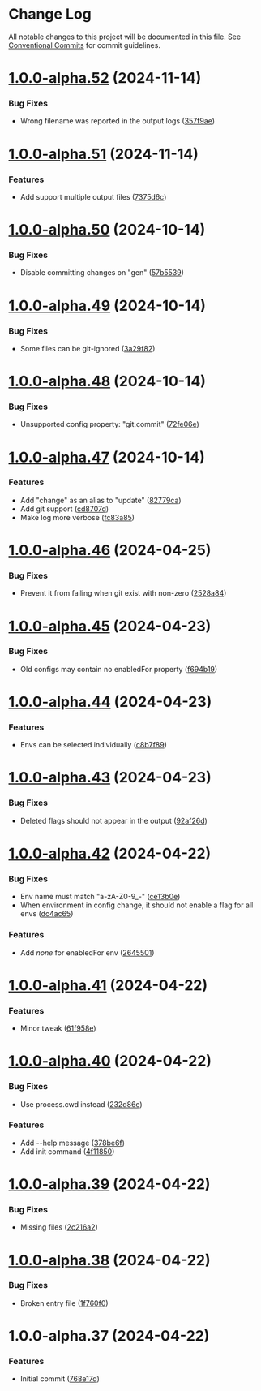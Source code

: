 # Change Log

All notable changes to this project will be documented in this file.
See [Conventional Commits](https://conventionalcommits.org) for commit guidelines.

# [1.0.0-alpha.52](https://github.com/pioneer32/flags/compare/v1.0.0-alpha.51...v1.0.0-alpha.52) (2024-11-14)

### Bug Fixes

- Wrong filename was reported in the output logs ([357f9ae](https://github.com/pioneer32/flags/commit/357f9ae1f73bd4c29275260e1ada6403c742862a))

# [1.0.0-alpha.51](https://github.com/pioneer32/flags/compare/v1.0.0-alpha.50...v1.0.0-alpha.51) (2024-11-14)

### Features

- Add support multiple output files ([7375d6c](https://github.com/pioneer32/flags/commit/7375d6c1bd87a85e06d07f94df145c655bfbbbc1))

# [1.0.0-alpha.50](https://github.com/pioneer32/flags/compare/v1.0.0-alpha.49...v1.0.0-alpha.50) (2024-10-14)

### Bug Fixes

- Disable committing changes on "gen" ([57b5539](https://github.com/pioneer32/flags/commit/57b55395951608f87115ee8ff189200c40cd9428))

# [1.0.0-alpha.49](https://github.com/pioneer32/flags/compare/v1.0.0-alpha.48...v1.0.0-alpha.49) (2024-10-14)

### Bug Fixes

- Some files can be git-ignored ([3a29f82](https://github.com/pioneer32/flags/commit/3a29f8200721b7911e41729164b71863c548a557))

# [1.0.0-alpha.48](https://github.com/pioneer32/flags/compare/v1.0.0-alpha.47...v1.0.0-alpha.48) (2024-10-14)

### Bug Fixes

- Unsupported config property: "git.commit" ([72fe06e](https://github.com/pioneer32/flags/commit/72fe06e3cf59c231bb2b7e8b2ab81d36292594a0))

# [1.0.0-alpha.47](https://github.com/pioneer32/flags/compare/v1.0.0-alpha.46...v1.0.0-alpha.47) (2024-10-14)

### Features

- Add "change" as an alias to "update" ([82779ca](https://github.com/pioneer32/flags/commit/82779cafe44732e1bf7f9c604433f10194aa2918))
- Add git support ([cd8707d](https://github.com/pioneer32/flags/commit/cd8707d34eccc73c4112bf826662e100d2a13a44))
- Make log more verbose ([fc83a85](https://github.com/pioneer32/flags/commit/fc83a85fa555d049fefb0444bb31e45b9153363b))

# [1.0.0-alpha.46](https://github.com/pioneer32/flags/compare/v1.0.0-alpha.45...v1.0.0-alpha.46) (2024-04-25)

### Bug Fixes

- Prevent it from failing when git exist with non-zero ([2528a84](https://github.com/pioneer32/flags/commit/2528a84e5062aee8f0e6b56d061bf8bda595fd77))

# [1.0.0-alpha.45](https://github.com/pioneer32/flags/compare/v1.0.0-alpha.44...v1.0.0-alpha.45) (2024-04-23)

### Bug Fixes

- Old configs may contain no enabledFor property ([f694b19](https://github.com/pioneer32/flags/commit/f694b19cc18c568b6b1d1fe5fbf74bf2a414229d))

# [1.0.0-alpha.44](https://github.com/pioneer32/flags/compare/v1.0.0-alpha.43...v1.0.0-alpha.44) (2024-04-23)

### Features

- Envs can be selected individually ([c8b7f89](https://github.com/pioneer32/flags/commit/c8b7f89e72eab8dc2c212b6834f8c1f9242fb146))

# [1.0.0-alpha.43](https://github.com/pioneer32/flags/compare/v1.0.0-alpha.42...v1.0.0-alpha.43) (2024-04-23)

### Bug Fixes

- Deleted flags should not appear in the output ([92af26d](https://github.com/pioneer32/flags/commit/92af26db7c41a5f244989aea07e713f87a493349))

# [1.0.0-alpha.42](https://github.com/pioneer32/flags/compare/v1.0.0-alpha.41...v1.0.0-alpha.42) (2024-04-22)

### Bug Fixes

- Env name must match "a-zA-Z0-9\_-" ([ce13b0e](https://github.com/pioneer32/flags/commit/ce13b0edbf6cc8bad8413779119258ed54af931b))
- When environment in config change, it should not enable a flag for all envs ([dc4ac65](https://github.com/pioneer32/flags/commit/dc4ac6576121f186808ddc64c05d7261f4155381))

### Features

- Add _none_ for enabledFor env ([2645501](https://github.com/pioneer32/flags/commit/264550161fd31f3153999e8bd702b39780ed4143))

# [1.0.0-alpha.41](https://github.com/pioneer32/flags/compare/v1.0.0-alpha.40...v1.0.0-alpha.41) (2024-04-22)

### Features

- Minor tweak ([61f958e](https://github.com/pioneer32/flags/commit/61f958eb8aabd8b26f7225d5e5229e8626d5f262))

# [1.0.0-alpha.40](https://github.com/pioneer32/flags/compare/v1.0.0-alpha.39...v1.0.0-alpha.40) (2024-04-22)

### Bug Fixes

- Use process.cwd instead ([232d86e](https://github.com/pioneer32/flags/commit/232d86ec7ee8594f9313ab8c96c209f6b95b03d5))

### Features

- Add --help message ([378be6f](https://github.com/pioneer32/flags/commit/378be6f2c878be604c745fc90bd9c187eb405b7c))
- Add init command ([4f11850](https://github.com/pioneer32/flags/commit/4f11850f987efa026844d7b94e39b9cd8cf8d932))

# [1.0.0-alpha.39](https://github.com/pioneer32/flags/compare/v1.0.0-alpha.38...v1.0.0-alpha.39) (2024-04-22)

### Bug Fixes

- Missing files ([2c216a2](https://github.com/pioneer32/flags/commit/2c216a25e0fcdeea9b09c6165d88f3fbc27253ee))

# [1.0.0-alpha.38](https://github.com/pioneer32/flags/compare/v1.0.0-alpha.37...v1.0.0-alpha.38) (2024-04-22)

### Bug Fixes

- Broken entry file ([1f760f0](https://github.com/pioneer32/flags/commit/1f760f0c69231942129c9ac05cc81c489f645dba))

# 1.0.0-alpha.37 (2024-04-22)

### Features

- Initial commit ([768e17d](https://github.com/pioneer32/flags/commit/768e17d362abae2d642462a34cdb5000ee266f07))
